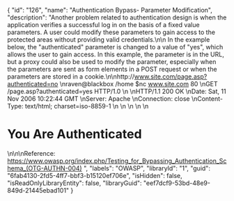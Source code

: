 {
  "id": "126",
  "name": "Authentication Bypass- Parameter Modification",
  "description": "Another problem related to authentication design is when the application verifies a successful log in on the basis of a fixed value parameters. A user could modify these parameters to gain access to the protected areas without providing valid credentials.\n\n In the example below, the \"authenticated\" parameter is changed to a value of \"yes\", which allows the user to gain access. In this example, the parameter is in the URL, but a proxy could also be used to modify the parameter, especially when the parameters are sent as form elements in a POST request or when the parameters are stored in a cookie.\n\nhttp://www.site.com/page.asp?authenticated=no \nraven@blackbox /home $nc www.site.com 80                    \nGET /page.asp?authenticated=yes HTTP/1.0                    \n                                                            \nHTTP/1.1 200 OK                                             \nDate: Sat, 11 Nov 2006 10:22:44 GMT                         \nServer: Apache                                              \nConnection: close                                           \nContent-Type: text/html; charset=iso-8859-1                 \n \n<!DOCTYPE HTML PUBLIC \"-//IETF//DTD HTML 2.0//EN\">          \n<HTML><HEAD>                                                \n</HEAD><BODY>                                               \n<H1>You Are Authenticated</H1>                              \n</BODY></HTML>\n\nReference: https://www.owasp.org/index.php/Testing_for_Bypassing_Authentication_Schema_(OTG-AUTHN-004) ",
  "labels": "OWASP",
  "libraryId": "1",
  "guid": "6fab4130-2fd5-4ff7-bbf3-b15120ef706e",
  "isHidden": false,
  "isReadOnlyLibraryEntity": false,
  "libraryGuid": "eef7dcf9-53bd-48e9-849d-21445ebad101"
}